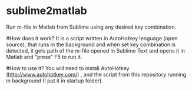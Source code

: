 # sublime2matlab
Run m-file in Matlab from Sublime using any desired key combination.

#How does it work?
It is a script written in AutoHotkey lenguage (open source), that runs in the background and when set key combination is detected, it gets path of the m-file opened in Sublime Text and opens it in Matlab and "press" F5 to run it.


#How to use it?
You will need to install AutoHotkey (http://www.autohotkey.com/) , and the script from this repository running in background (I put it in startup folder).

